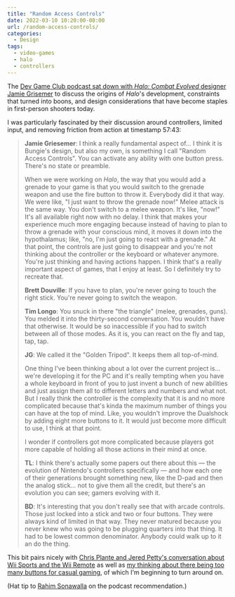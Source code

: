 ```yaml
---
title: "Random Access Controls"
date: 2022-03-10 10:20:00-08:00
url: /random-access-controls/
categories:
  - Design
tags:
  - video-games
  - halo
  - controllers
---
```


The [Dev Game Club podcast sat down with _Halo: Combat Evolved_ designer Jamie Grisemer](https://www.devgameclub.com/blog/2022/1/26/dgc-ep-294-halo-bonus-interview-with-jaime-griesemer) to discuss the origins of _Halo_'s development, constraints that turned into boons, and design considerations that have become staples in first-person shooters today.

I was particularly fascinated by their discussion around controllers, limited input, and removing friction from action at timestamp 57:43:

> **Jamie Griesemer**: I think a really fundamental aspect of… I think it is Bungie's design, but also my own, is something I call "Random Access Controls". You can activate any ability with one button press. There's no state or preamble.
>
> When we were working on _Halo_, the way that you would add a grenade to your game is that you would switch to the grenade weapon and use the fire button to throw it. Everybody did it that way. We were like, "I just want to throw the grenade now!" Melee attack is the same way. You don't switch to a melee weapon. It's like, "now!" It's all available right now with no delay. I think that makes your experience much more engaging because instead of having to plan to throw a grenade with your conscious mind, it moves it down into the hypothalamus; like, "no, I'm just going to react with a grenade." At that point, the controls are just going to disappear and you're not thinking about the controller or the keyboard or whatever anymore. You're just thinking and having actions happen. I think that's a really important aspect of games, that I enjoy at least. So I definitely try to recreate that.
>
> **Brett Douville**: If you have to plan, you're never going to touch the right stick. You're never going to switch the weapon.
>
> **Tim Longo**: You snuck in there "the triangle" (melee, grenades, guns). You melded it into the thirty-second conversation. You wouldn't have that otherwise. It would be so inaccessible if you had to switch between all of those modes. As it is, you can react on the fly and tap, tap, tap.
>
> **JG**: We called it the "Golden Tripod". It keeps them all top-of-mind.
>
> One thing I've been thinking about a lot over the current project is… we're developing it for the PC and it's really tempting when you have a whole keyboard in front of you to just invent a bunch of new abilities and just assign them all to different letters and numbers and what not. But I really think the controller is the complexity that it is and no more complicated because that's kinda the maximum number of things you can have at the top of mind. Like, you wouldn't improve the Dualshock by adding eight more buttons to it. It would just become more difficult to use, I think at that point.
>
> I wonder if controllers got more complicated because players got more capable of holding all those actions in their mind at once.
>
> **TL**: I think there's actually some papers out there about this — the evolution of Nintendo's controllers specifically — and how each one of their generations brought something new, like the D-pad and then the analog stick… not to give them all the credit, but there's an evolution you can see; gamers evolving with it.
>
> **BD**: It's interesting that you don't really see that with arcade controls. Those just locked into a stick and two or four buttons. They were always kind of limited in that way. They never matured because you never knew who was going to be plugging quarters into that thing. It had to be lowest common denominator. Anybody could walk up to it an do the thing.

This bit pairs nicely with [Chris Plante and Jered Petty's conversation about Wii Sports and the Wii Remote](/2021/04/24/nintendos-wonder-bar/) as well as [my thinking about there being too many buttons for casual gaming](/2015/05/31/buttons/), of which I'm beginning to turn around on.

(Hat tip to [Rahim Sonawalla](https://twitter.com/rahims?s=21) on the podcast recommendation.)
